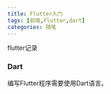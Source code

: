```yaml
---
title: Flutter入门
tags: [前端,Flutter,dart]
categories: 随笔
---
```

  flutter记录
<!--more-->
### Dart
编写Flutter程序需要使用Dart语言。
